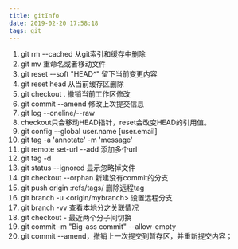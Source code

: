 ```yaml
---
title: gitInfo
date: 2019-02-20 17:58:18
tags: git
---
```


1. git rm --cached  从git索引和缓存中删除 
2. git mv 重命名或者移动文件
3. git reset --soft "HEAD^" 留下当前变更内容
4. git reset head 从当前缓存区删除
5. git checkout .  撤销当前工作区修改
6. git commit --amend 修改上次提交信息
7. git log --oneline/--raw 
8. checkout只会移动HEAD指针，reset会改变HEAD的引用值。
9. git config --global user.name [user.email]
10. git tag -a 'annotate' -m 'message'
11. git remote set-url --add <name> <newurl>  添加多个url
12. git tag -d <tag-name>  
13. git status --ignored  显示忽略掉文件
14. git checkout --orphan <branch-name>  新建没有commit的分支
1. git push origin :refs/tags/<tag-name>  删除远程tag
2. git branch -u <origin/mybranch> 设置远程分支 
2. git branch -vv 查看本地分之关联情况
2. git checkout -  最近两个分子间切换
1. git commit -m "Big-ass commit" --allow-empty
1. git commit --amend，撤销上一次提交到暂存区，并重新提交内容；
